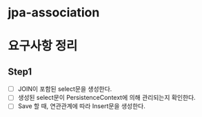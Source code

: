 # jpa-association

# 요구사항 정리
## Step1
- [ ] JOIN이 포함된 select문을 생성한다.
- [ ] 생성된 select문이 PersistenceContext에 의해 관리되는지 확인한다.
- [ ] Save 할 때, 연관관계에 따라 Insert문을 생성한다.
